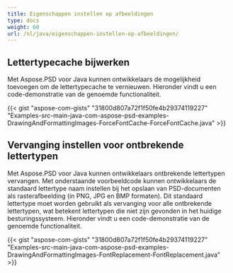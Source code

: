```yaml
---
title: Eigenschappen instellen op afbeeldingen
type: docs
weight: 60
url: /nl/java/eigenschappen-instellen-op-afbeeldingen/
---
```


## **Lettertypecache bijwerken**
Met Aspose.PSD voor Java kunnen ontwikkelaars de mogelijkheid toevoegen om de lettertypecache te vernieuwen. Hieronder vindt u een code-demonstratie van de genoemde functionaliteit.

{{< gist "aspose-com-gists" "31800d807a72f1f50fe4b29374119227" "Examples-src-main-java-com-aspose-psd-examples-DrawingAndFormattingImages-ForceFontCache-ForceFontCache.java" >}}

## **Vervanging instellen voor ontbrekende lettertypen**
Met Aspose.PSD voor Java kunnen ontwikkelaars ontbrekende lettertypen vervangen. Met onderstaande voorbeeldcode kunnen ontwikkelaars de standaard lettertype naam instellen bij het opslaan van PSD-documenten als rasterafbeelding (in PNG, JPG en BMP formaten). Dit standaard lettertype moet worden gebruikt als vervanging voor alle ontbrekende lettertypen, wat betekent lettertypen die niet zijn gevonden in het huidige besturingssysteem. Hieronder vindt u een code-demonstratie van de genoemde functionaliteit.

{{< gist "aspose-com-gists" "31800d807a72f1f50fe4b29374119227" "Examples-src-main-java-com-aspose-psd-examples-DrawingAndFormattingImages-FontReplacement-FontReplacement.java" >}}

